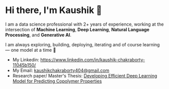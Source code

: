 # Hi there, I'm Kaushik 👋

I am a data science professional with 2+ years of experience, working at the intersection of **Machine Learning**, **Deep Learning**, **Natural Language Processing**, and **Generative AI**.

I am always exploring, building, deploying, iterating and of course learning — one model at a time 🚀


- My Linkedin: https://www.linkedin.com/in/kaushik-chakraborty-11045b150/
- My Email: kaushikchakraborty404@gmail.com
- Research paper/ Master's Thesis: [Developing Efficient Deep Learning Model for Predicting Copolymer Properties](https://pubs.rsc.org/en/content/articlelanding/2023/cp/d3cp03100d)
  

